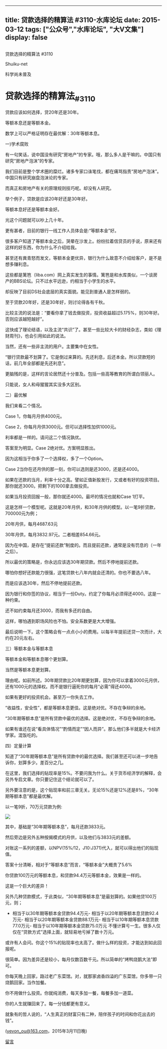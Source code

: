 
---
title:  贷款选择的精算法 #3110-水库论坛
date: 2015-03-12
tags: ["公众号","水库论坛", "大V文集"]
display: false
---


## 



贷款选择的精算法 #3110




Shuiku-net




科学尚未普及


# 贷款选择的精算法<sub>#3110</sub>

 

贷款应该如何选择，贷20年还是30年。

等额本息还是等额本金。

 

数学上可以严格证明存在最优解：30年等额本息。

 

 

一)学术腐败

 

有一句笑话，说中国没有研究“房地产”的专家。哦，那么多人是干嘛的。中国只有研究“房地产泡沫”的专家。

 

我们目前是整个学术圈的糜烂。诸多专家口诛笔伐，都在痛骂指责“房地产泡沫”。中国只有研究崩盘泡沫论的专家。

而真正和房地产有关的原理规则技巧呢。却没有人研究。

 

举个例子，贷款是应该20年好还是30年好。

等额本息好还是等额本金好。

光这个问题就可以吵上几十年。

 

更有甚者，目前的银行一线工作人员体会是:“等额本金”好。

很多客户知道了等额本金之后，哭晕在沙发上。纷纷拉着信贷员的手说，原来还有这样的好东西，你为什么不介绍给我。

甚至还有粪青怒而发文，等额本金更优异，银行为什么故意不介绍给客户，是不是想多赚利息。

 

这些都是篱笆（liba.com）网上真实发生的事情。篱笆是和水库类似，一个谈房产的BBS论坛。只不过水平远逊，约相当于小学生的水平。

却反映了目前DS社会底层的真实面貌。能见到普通人是怎样弱的。

 

 

至于贷款20年好，还是30年好，则讨论得各有千秋。

比较主流的说法是：“要看你拿了钱去做投资，投资收益超过5.175%，则30年好。否则应该越短越好”。

这快成了理论结语，以及主流“共识”了。甚至一些比较大卡的财经杂志，类如《理财周刊》，也会引用如此的说法。

 

当然，还有一些非主流的用户。主要集中在女性。

“银行贷款最不划算了。它是倒过来算的。先还利息，后还本金。所以贷款短的话，前几年全部都是先还利息”。

更脑残的是，这样的言论居然还十分普及。包括一些高等教育的所谓白领丽人。

只能说，女人和母猩猩其实没多大区别。

 

 

二）最优解

 

我们来看二个情况。

Case 1，你每月月供4000元。

Case 2，你每月月供3000元。但可以选择性加供1000元。

利率都是一样的。请问这二个情况孰优。

 

答案至为明显。Case 2绝对优。方案明显胜出。

因为这相当于你多了一个选择权，多了一个Option。

 

Case 2当你在还月供的那一刻，你可以选则是还3000，还是还4000。

如果在还款的当月，利率十分之高。譬如正值新股发行，又或者有好的投资项目。那你就还3000。把剩下的1000拿去做投资。

如果当月投资回报一般，那你就还4000。最坏的情况也就和Case 1打平。

 

 

这是怎样一个模型呢。这就是20年月供，和30年月供的模型。以一笔9折贷款，700000元为例；

20年月供，每月4687.63元

30年月供，每月3832.97元。二者相差854.66元。

 

因为在中国，是存在“提前还款”制度的。而且提前还款，通常是没有罚息的（一年之后）。

所以最优的策略是，你永远应该选30年期贷款。然后不停地提前还款。

 

哪怕你想好还款能力很强，这笔贷款七八年内就会还清的。你也不要选八年。

而是应该选30年，然后不停地提前还款。

因为银行和你签的协议，相当于一份Duty。约定了你每月必须得还4000。这是一种约束。

还不如约束每月还3000，而我有多还的自由。

这样，哪怕遇到职场风险也不怕。安全系数更是大大增强。

 

 

最后说明一下。这个策略会有一点点小小的费用。以每半年提前还贷一次而计，大约在20元左右。

 

 

三）等额本金与等额本息

 

等额本金和等额本息哪个更划算。

当然是等额本息更划算。

 

理由呢。如前所述。30年期贷款比20年期更划算，因为你可以拿着3000元月供，还有1000元的选择权。而不是银行逼死你的每月“必需”得还4000。

 

如果有更好的投资机会。甚至万一你失去工作。

“收益性，安全性”，都是等额本息更佳。这是绝对优。不存在争辩的余地。

 

 

“30年期等额本息”是所有贷款中最优的选择。这是绝对优，不存在争辩的余地。

如果有谁还在说“看具体情况”“酌情而定”“因人而异”。那么他们多半就是大卡经济学家。混饭吃的。

 

 

四）定量计算

 

知道了“30年期等额本息”是所有贷款中的最优选择。我们甚至还可以进一步地告诉你，划算多少。差百分之几。

在这里，我们选择的贴现率是15%。不要问我为什么。关于货币经济学的解释，会另外专启文章。你只要记住这个结论就可以了。

另外要注意的是，这个贴现率和前三章无关。无论15%还是12%还是8%，“30年期等额本息”都是最优解。

 

 

以一笔9折，70万元贷款为例:

<img data-s="300,640" data-type="png" src="http://mmbiz.qpic.cn/mmbiz/Ok4hZ0tV6r4WgobgGUr0uKYDx3E3iczCkAqiaCw4PCorp462LmmBmO6ZA63z45DDg5ticHYZTeK3SfXibZPEdLhC1A/0" data-ratio="0.7015810276679841" data-w=""/> 

其中，基础是“30年期等额本息”，每月还款3833元。

然后旁边是另外五种按揭模式的月供，以及他们与3833元的差额。

对账这一系列的差额，以NPV(15%/12，J10:J371)代入，就可以得出他们的贴现值。

 

 

答案十分清晰，相对于“等额本息”而言，“等额本金”大概贵了5.6%

你贷款100万元的等额本息，和贷款94.4万元等额本金，效果是一样的。

这是一个巨大的差异！

 

另外几种贷款模式，于此类似，“30年期等额本息”是最划算的。如果他贷100万元，则；
- 相当于以30年期等额本金贷款94.4万元- 相当于以20年期等额本息贷款92.4万元- 相当于以20年期等额本金贷款88.1万元- 相当于以10年期等额本息贷款77.0万元- 相当于以10年期等额本金贷款75.0万元
不懂计算亏一生。很多人仅仅在“贷款方式”选择上面，就轻易地亏掉了数十万元。

 

 

或许有人会问。你这个15%的贴现率也太高了。做什么样的投资，才能达到如此回报呢。

很简单。因为差异还是较小，每月仅数百数千元。所以简单的“烤鸭烧鹅大法”即可。

你每天晚上回家，路过老广东菜馆。对，就那家卤香四溢的广东菜馆，你多带一只烧鹅回家。当作加餐。

你不用做什么投资。你就纯消费，每天多加一餐，每餐多加一道菜。

你的人生就赚回来了。每一分钱都更有意义。

就象有的哲人说的，“人生真正的财富只有二种，陪伴孩子的时间和你花出去的钱”。

 

 

(yevon_ou@163.com，2015年3月11日晚)

 

 

 











[留言](javascript:;)


